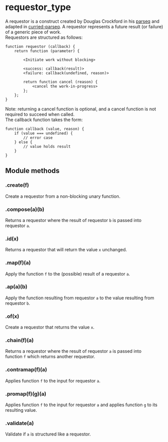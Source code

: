 # requestor_type   
A requestor is a construct created by Douglas Crockford in his [parseq](https://github.com/douglascrockford/parseq) and adapted in [curried-parseq](https://github.com/jlrwi/curried-parseq). A requestor represents a future result (or failure) of a generic piece of work.   
Requestors are structured as follows:   
```   
function requestor (callback) {   
    return function (parameter) {   
   
        <Initiate work without blocking>   
   
        <success: callback(result)>   
        <failure: callback(undefined, reason)>   
   
        return function cancel (reason) {   
            <cancel the work-in-progress>   
        };   
    };   
}   
```   
Note: returning a cancel function is optional, and a cancel function is not required to succeed when called.   
The callback function takes the form:   
```   
function callback (value, reason) {   
    if (value === undefined) {   
        // error case   
    } else {   
        // value holds result   
    }   
}   
```   
## Module methods   
### .create(f)   
Create a requestor from a non-blocking unary function.   
### .compose(a)(b)   
Returns a requestor where the result of requestor `b` is passed into   
requestor `a`.   
### .id(x)   
Returns a requestor that will return the value `x` unchanged.   
### .map(f)(a)   
Apply the function `f` to the (possible) result of a requestor `a`.   
### .ap(a)(b)   
Apply the function resulting from requestor `a` to the value resulting from requestor `b`.   
### .of(x)   
Create a requestor that returns the value `x`.   
### .chain(f)(a)   
Returns a requestor where the result of requestor `a` is passed into   
function `f` which returns another requestor.   
### .contramap(f)(a)   
Applies function `f` to the input for requestor `a`.   
### .promap(f)(g)(a)   
Applies function `f` to the input for requestor `a` and applies function `g` to its resulting value.   
### .validate(a)   
Validate if `a` is structured like a requestor.   

